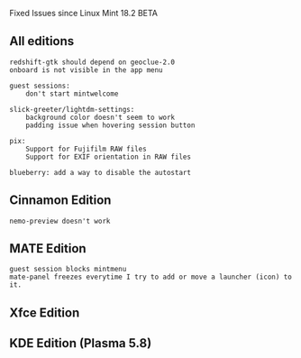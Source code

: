 Fixed Issues since Linux Mint 18.2 BETA

All editions
------------
    redshift-gtk should depend on geoclue-2.0
    onboard is not visible in the app menu

    guest sessions:
        don't start mintwelcome

    slick-greeter/lightdm-settings:
        background color doesn't seem to work
        padding issue when hovering session button

    pix:
        Support for Fujifilm RAW files
        Support for EXIF orientation in RAW files

    blueberry: add a way to disable the autostart

Cinnamon Edition
----------------
    nemo-preview doesn't work


MATE Edition
------------
    guest session blocks mintmenu
    mate-panel freezes everytime I try to add or move a launcher (icon) to it.


Xfce Edition
------------


KDE Edition (Plasma 5.8)
------------------------
